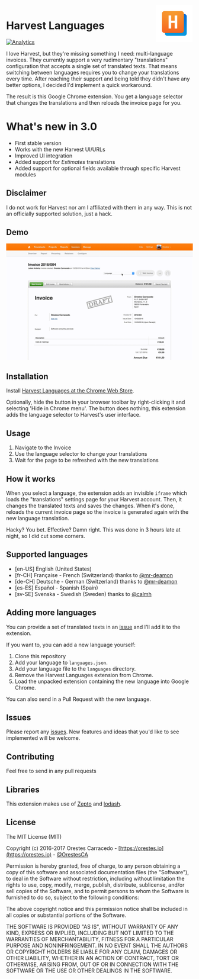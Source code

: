 <img align="right" width="100" height="100" src="/src/content/images/harvest-languages-128.png">

# Harvest Languages

[![Analytics](https://ga-beacon.appspot.com/UA-62371785-2/harvest-languages/readme)](https://github.com/igrigorik/ga-beacon)

I love Harvest, but they're missing something  I need: multi-language invoices. They currently support a very rudimentary "translations" configuration that accepts a single set of translated texts. That means switching between languages requires you to change your translations every time. After reaching their support and being told they didn't have any better options, I decided I'd implement a quick workaround.

The result is this Google Chrome extension. You get a language selector that changes the translations and then reloads the invoice page for you.

# What's new in 3.0

- First stable version
- Works with the new Harvest UI/URLs
- Improved UI integration
- Added support for *Estimates* translations
- Added support for optional fields available through specific Harvest modules

## Disclaimer

I do not work for Harvest nor am I affiliated with them in any way. This is not an officially supported solution, just a hack.

## Demo

[![Harvest Languages in action](/demo.gif)](http://www.youtube.com/watch?v=yf-_BjTsKxc)

## Installation

 Install [Harvest Languages at the Chrome Web Store](https://chrome.google.com/webstore/detail/harvest-language-support/icnfiaaikmceeffekddmbjhgojnkppac).

Optionally, hide the button in your browser toolbar by right-clicking it and selecting 'Hide in Chrome menu'. The button does nothing, this extension adds the language selector to Harvest's user interface.

## Usage

1. Navigate to the Invoice
2. Use the language selector to change your translations
3. Wait for the page to be refreshed with the new translations

## How it works

When you select a language, the extension adds an invisible `iframe` which loads the "translations" settings page for your Harvest account. Then, it changes the translated texts and saves the changes. When it's done, reloads the current invoice page so the invoice is generated again with the new language translation.

Hacky? You bet. Effective? Damn right. This was done in 3 hours late at night, so I did cut some corners.

## Supported languages

* [en-US] English (United States)
* [fr-CH] Française - French (Switzerland) thanks to [@mr-deamon](https://github.com/mr-deamon)
* [de-CH] Deutsche - German (Switzerland) thanks to [@mr-deamon](https://github.com/mr-deamon)
* [es-ES] Español - Spanish (Spain)
* [sv-SE] Svenska - Swedish (Sweden) thanks to [@calmh](https://github.com/calmh)

## Adding more languages

You can provide a set of translated texts in an  [issue](/issues) and I'll add it to the extension.

If you want to, you can add a new language yourself:

1. Clone this repository
2. Add your language to `languages.json`.
3. Add your language file to the `languages` directory.
4. Remove the Harvest Languages extension from Chrome.
5. Load the unpacked extension containing the new language into Google Chrome.

You can also send in a Pull Request with the new language.

## Issues
Please report any [issues](https://github.com/dimaslz/ChuckNorrisApprovedPullRequest/issues). New features and ideas that you'd like to see implemented will be welcome.

## Contributing

Feel free to send in any pull requests

## Libraries

This extension makes use of [Zepto](http://zeptojs.com) and [lodash](https://lodash.com).

## License

The MIT License (MIT)

Copyright (c) 2016-2017 Orestes Carracedo - [https://orestes.io](https://orestes.io) - [@OrestesCA](http://twitter.com/orestesca)

Permission is hereby granted, free of charge, to any person obtaining a copy
of this software and associated documentation files (the "Software"), to deal
in the Software without restriction, including without limitation the rights
to use, copy, modify, merge, publish, distribute, sublicense, and/or sell
copies of the Software, and to permit persons to whom the Software is
furnished to do so, subject to the following conditions:

The above copyright notice and this permission notice shall be included in
all copies or substantial portions of the Software.

THE SOFTWARE IS PROVIDED "AS IS", WITHOUT WARRANTY OF ANY KIND, EXPRESS OR
IMPLIED, INCLUDING BUT NOT LIMITED TO THE WARRANTIES OF MERCHANTABILITY,
FITNESS FOR A PARTICULAR PURPOSE AND NONINFRINGEMENT. IN NO EVENT SHALL THE
AUTHORS OR COPYRIGHT HOLDERS BE LIABLE FOR ANY CLAIM, DAMAGES OR OTHER
LIABILITY, WHETHER IN AN ACTION OF CONTRACT, TORT OR OTHERWISE, ARISING FROM,
OUT OF OR IN CONNECTION WITH THE SOFTWARE OR THE USE OR OTHER DEALINGS IN
THE SOFTWARE.
